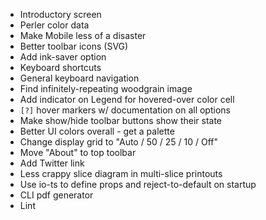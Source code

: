  * Introductory screen
 * Perler color data
 * Make Mobile less of a disaster
 * Better toolbar icons (SVG)
 * Add ink-saver option
 * Keyboard shortcuts
 * General keyboard navigation
 * Find infinitely-repeating woodgrain image
 * Add indicator on Legend for hovered-over color cell
 * `[?]` hover markers w/ documentation on all options
 * Make show/hide toolbar buttons show their state
 * Better UI colors overall - get a palette
 * Change display grid to "Auto / 50 / 25 / 10 / Off"
 * Move "About" to top toolbar
 * Add Twitter link
 * Less crappy slice diagram in multi-slice printouts
 * Use io-ts to define props and reject-to-default on startup
 * CLI pdf generator
 * Lint